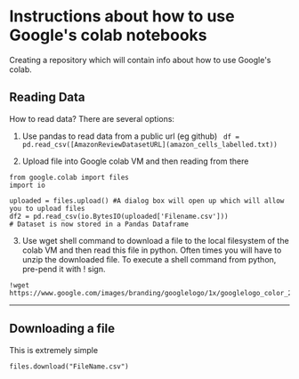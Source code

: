 # Instructions about how to use Google's colab notebooks
Creating a repository which will contain info about how to use Google's colab. 

## Reading Data
How to read data? There are several options: 
1. Use pandas to read data from a public url (eg github)
   ` df = pd.read_csv([AmazonReviewDatasetURL](amazon_cells_labelled.txt))`

2. Upload file into Google colab VM and then reading from there
  ```
  from google.colab import files
  import io
  
  uploaded = files.upload() #A dialog box will open up which will allow you to upload files
  df2 = pd.read_csv(io.BytesIO(uploaded['Filename.csv']))
  # Dataset is now stored in a Pandas Dataframe
  ```
  
3. Use wget shell command to download a file to the local filesystem of the colab VM and then read this file in python. Often times you will have to unzip the downloaded file. To execute a shell command from python, pre-pend it with ! sign. 
```
!wget https://www.google.com/images/branding/googlelogo/1x/googlelogo_color_272x92dp.png
```

-----------------------------------------

## Downloading a file
  This is extremely simple
  ```
  files.download("FileName.csv")
  ```
  
